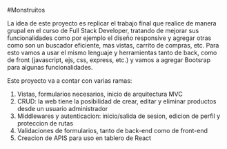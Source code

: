 #Monstruitos


La idea de este proyecto es replicar el trabajo final que realice de manera grupal en el curso de Full Stack Developer, tratando de mejorar sus funcionalidades como por
ejemplo el diseño responsive y agregar otras como son un buscador eficiente, mas vistas, carrito de compras, etc. Para esto vamos a usar el mismo lenguaje y 
herramientas tanto de back, como de front (javascript, ejs, css, express, etc.) y vamos a agregar Bootsrap para algunas funcionalidades. 


Este proyecto va a contar con varias ramas:
1. Vistas, formularios necesarios, inicio de arquitectura MVC
2. CRUD: la web tiene la posibilidad de crear, editar y eliminar productos desde un usuario administrador
3. Middlewares y autenticacion: inicio/salida de sesion, edicion de perfil y proteccion de rutas
4. Validaciones de formularios, tanto de back-end como de front-end
5. Creacion de APIS para uso en tablero de React
